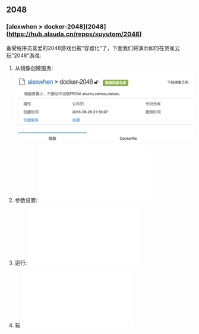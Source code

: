 ## 2048

### [alexwhen > docker-2048](2048](https://hub.alauda.cn/repos/xuyutom/2048)

备受程序员喜爱的2048游戏也被”容器化“了，下面我们将演示如何在灵雀云玩"2048"游戏:

1. 从镜像创建服务:
   ![](../images/apps/2048/create-service.png)

2. 参数设置:
   ![](../images/apps/2048/choose-service-name.md)
3. 运行:
   ![](../images/apps/2048/run-service.md)
4. 玩
   ![](../images/apsp/2048/2048.md)
    
